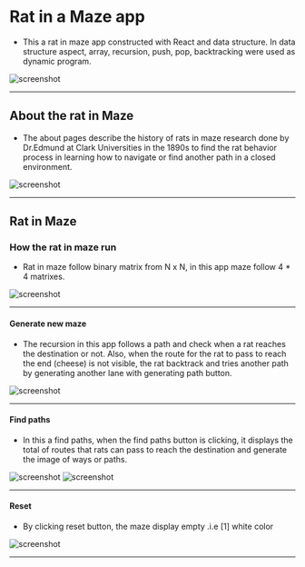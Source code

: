 # Rat in a Maze app
-   This a rat in maze app constructed with React and data structure. In data structure aspect, array, recursion, push, pop, backtracking were used as dynamic program.

![screenshot](/img/Home.png)

---
## About the rat in Maze
-   The about pages describe the history of rats in maze research done by Dr.Edmund at Clark Universities in the 1890s to find the rat behavior process in learning how to navigate or find another path in a closed environment.

![screenshot](/img/About.png)

---
## Rat in Maze
### How the rat in maze run 
-   Rat in maze follow binary matrix from N x N, in this app maze follow 4 * 4 matrixes.

![screenshot](/img/NbyN.png)

---
#### Generate new maze 
-   The recursion in this app follows a path and check when a rat reaches the destination or not. Also, when the route for the rat to pass to reach the end (cheese) is not visible, the rat backtrack and tries another path by generating another lane with generating path button.

![screenshot](/img/RatinMaze.png)

---
#### Find paths
-   In this a find paths, when the find paths button is clicking, it displays the total of routes that rats can pass to reach the destination and generate the image of ways or paths.

![screenshot](/img/Path.png)
![screenshot](/img/Path1.png)

---
#### Reset
- By clicking reset button, the maze display empty .i.e [1] white color

![screenshot](/img/Reset.png)

---